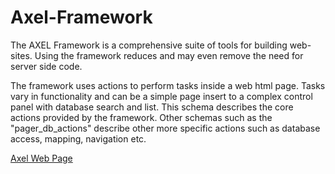 # Axel-Framework

The AXEL Framework is a comprehensive suite of tools for building web-sites. Using the framework
reduces and may even remove the need for server side code.

The framework uses actions to perform tasks inside a web html page. Tasks vary in functionality
and can be a simple page insert to a complex control panel with database search and list. This
schema describes the core actions provided by the framework. Other schemas such as the "pager_db_actions"
describe other more specific actions such as database access, mapping, navigation etc.

<a href="http://axelframework.org">Axel Web Page</a>
